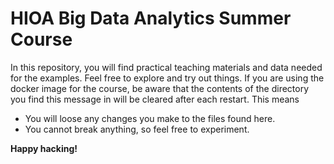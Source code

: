 # HIOA Big Data Analytics Summer Course

In this repository, you will find practical teaching materials and
data needed for the examples. Feel free to explore and try out
things. If you are using the docker image for the course, be aware
that the contents of the directory you find this message in will be
cleared after each restart. This means

- You will loose any changes you make to the files found here.
- You cannot break anything, so feel free to experiment.

**Happy hacking!**

